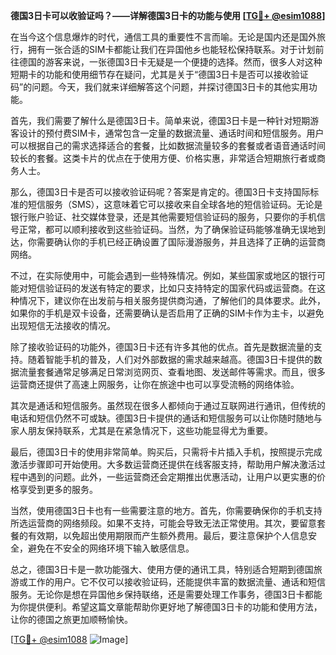 **德国3日卡可以收验证吗？——详解德国3日卡的功能与使用 [[TG💪+ @esim1088](https://t.me/s/esim1088)]**

在当今这个信息爆炸的时代，通信工具的重要性不言而喻。无论是国内还是国外旅行，拥有一张合适的SIM卡都能让我们在异国他乡也能轻松保持联系。对于计划前往德国的游客来说，一张德国3日卡无疑是一个便捷的选择。然而，很多人对这种短期卡的功能和使用细节存在疑问，尤其是关于“德国3日卡是否可以接收验证码”的问题。今天，我们就来详细解答这个问题，并探讨德国3日卡的其他实用功能。

首先，我们需要了解什么是德国3日卡。简单来说，德国3日卡是一种针对短期游客设计的预付费SIM卡，通常包含一定量的数据流量、通话时间和短信服务。用户可以根据自己的需求选择适合的套餐，比如数据流量较多的套餐或者语音通话时间较长的套餐。这类卡片的优点在于使用方便、价格实惠，非常适合短期旅行者或商务人士。

那么，德国3日卡是否可以接收验证码呢？答案是肯定的。德国3日卡支持国际标准的短信服务（SMS），这意味着它可以接收来自全球各地的短信验证码。无论是银行账户验证、社交媒体登录，还是其他需要短信验证码的服务，只要你的手机信号正常，都可以顺利接收到这些验证码。当然，为了确保验证码能够准确无误地到达，你需要确认你的手机已经正确设置了国际漫游服务，并且选择了正确的运营商网络。

不过，在实际使用中，可能会遇到一些特殊情况。例如，某些国家或地区的银行可能对短信验证码的发送有特定的要求，比如只支持特定的国家代码或运营商。在这种情况下，建议你在出发前与相关服务提供商沟通，了解他们的具体要求。此外，如果你的手机是双卡设备，还需要确认是否启用了正确的SIM卡作为主卡，以避免出现短信无法接收的情况。

除了接收验证码的功能外，德国3日卡还有许多其他的优点。首先是数据流量的支持。随着智能手机的普及，人们对外部数据的需求越来越高。德国3日卡提供的数据流量套餐通常足够满足日常浏览网页、查看地图、发送邮件等需求。而且，很多运营商还提供了高速上网服务，让你在旅途中也可以享受流畅的网络体验。

其次是通话和短信服务。虽然现在很多人都倾向于通过互联网进行通讯，但传统的电话和短信仍然不可或缺。德国3日卡提供的通话和短信服务可以让你随时随地与家人朋友保持联系，尤其是在紧急情况下，这些功能显得尤为重要。

最后，德国3日卡的使用非常简单。购买后，只需将卡片插入手机，按照提示完成激活步骤即可开始使用。大多数运营商还提供在线客服支持，帮助用户解决激活过程中遇到的问题。此外，一些运营商还会定期推出优惠活动，让用户以更实惠的价格享受到更多的服务。

当然，使用德国3日卡也有一些需要注意的地方。首先，你需要确保你的手机支持所选运营商的网络频段。如果不支持，可能会导致无法正常使用。其次，要留意套餐的有效期，以免超出使用期限而产生额外费用。最后，要注意保护个人信息安全，避免在不安全的网络环境下输入敏感信息。

总之，德国3日卡是一款功能强大、使用方便的通讯工具，特别适合短期到德国旅游或工作的用户。它不仅可以接收验证码，还能提供丰富的数据流量、通话和短信服务。无论你是想在异国他乡保持联络，还是需要处理工作事务，德国3日卡都能为你提供便利。希望这篇文章能帮助你更好地了解德国3日卡的功能和使用方法，让你的德国之旅更加顺畅愉快。

[[TG💪+ @esim1088](https://t.me/s/esim1088) ![Image](https://i.postimg.cc/4NQfJmqS/Snipaste-2025-05-13-00-14-12.png)]